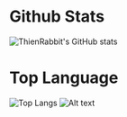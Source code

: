 # Github Stats
![ThienRabbit's GitHub stats](https://github-readme-stats.vercel.app/api?username=ThienRabbit&show_icons=true&theme=tokyonight)
# Top Language
![Top Langs](https://github-readme-stats.vercel.app/api/top-langs/?username=ThienRabbit&hide_progress=true&theme=tokyonight)
![Alt text](https://spotify-recently-played-readme.vercel.app/api?user=31zmlzhm527jlqsoqt3bvdxtryhi&unique={true|1|on|yes})

